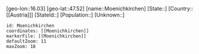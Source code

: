 ﻿---
location: [47.52,16.03]
mapzoom: [7,12] 
mapmarker: city 
type: City
tags:
- geo/City


SpocWebEntityId: 32697
isDeleted: false
confidential: public

---
[geo-lon::16.03]
[geo-lat::47.52]
[name::Moenichkirchen]
[State::]
[Country::[[Austria]]]
[StateId::]
[Population::]
[Unknown::]


```leaflet
id: Moenichkirchen
coordinates: [[Moenichkirchen]]
markerFile: [[Moenichkirchen]]
defaultZoom: 11 
maxZoom: 18
```
